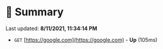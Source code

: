 # 📖 Summary
Last updated: **8/11/2021, 11:34:14 PM**

- `GET` [https://google.com](https://google.com) - **Up** (105ms)
